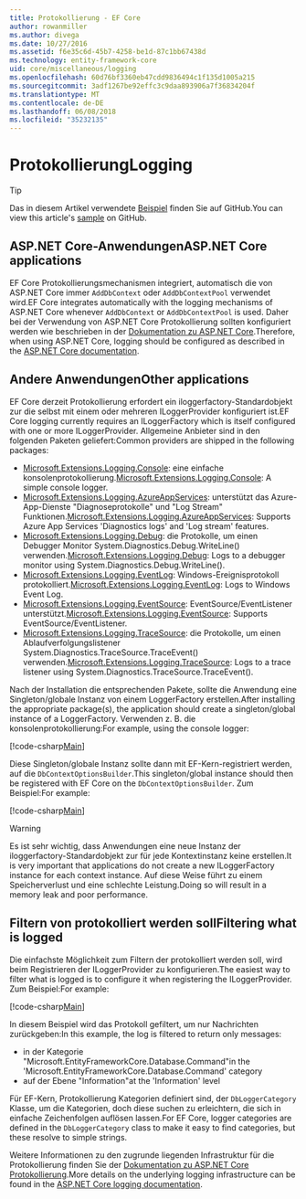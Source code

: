```yaml
---
title: Protokollierung - EF Core
author: rowanmiller
ms.author: divega
ms.date: 10/27/2016
ms.assetid: f6e35c6d-45b7-4258-be1d-87c1bb67438d
ms.technology: entity-framework-core
uid: core/miscellaneous/logging
ms.openlocfilehash: 60d76bf3360eb47cdd9836494c1f135d1005a215
ms.sourcegitcommit: 3adf1267be92effc3c9daa893906a7f36834204f
ms.translationtype: MT
ms.contentlocale: de-DE
ms.lasthandoff: 06/08/2018
ms.locfileid: "35232135"
---
```

# <a name="logging"></a><span data-ttu-id="d4439-102">Protokollierung</span><span class="sxs-lookup"><span data-stu-id="d4439-102">Logging</span></span>

> [!TIP]  
> <span data-ttu-id="d4439-103">Das in diesem Artikel verwendete [Beispiel](https://github.com/aspnet/EntityFramework.Docs/tree/master/samples/core/Miscellaneous/Logging) finden Sie auf GitHub.</span><span class="sxs-lookup"><span data-stu-id="d4439-103">You can view this article's [sample](https://github.com/aspnet/EntityFramework.Docs/tree/master/samples/core/Miscellaneous/Logging) on GitHub.</span></span>

## <a name="aspnet-core-applications"></a><span data-ttu-id="d4439-104">ASP.NET Core-Anwendungen</span><span class="sxs-lookup"><span data-stu-id="d4439-104">ASP.NET Core applications</span></span>

<span data-ttu-id="d4439-105">EF Core Protokollierungsmechanismen integriert, automatisch die von ASP.NET Core immer `AddDbContext` oder `AddDbContextPool` verwendet wird.</span><span class="sxs-lookup"><span data-stu-id="d4439-105">EF Core integrates automatically with the logging mechanisms of ASP.NET Core whenever `AddDbContext` or `AddDbContextPool` is used.</span></span> <span data-ttu-id="d4439-106">Daher bei der Verwendung von ASP.NET Core Protokollierung sollten konfiguriert werden wie beschrieben in der [Dokumentation zu ASP.NET Core](https://docs.microsoft.com/en-us/aspnet/core/fundamentals/logging?tabs=aspnetcore2x).</span><span class="sxs-lookup"><span data-stu-id="d4439-106">Therefore, when using ASP.NET Core, logging should be configured as described in the [ASP.NET Core documentation](https://docs.microsoft.com/en-us/aspnet/core/fundamentals/logging?tabs=aspnetcore2x).</span></span>

## <a name="other-applications"></a><span data-ttu-id="d4439-107">Andere Anwendungen</span><span class="sxs-lookup"><span data-stu-id="d4439-107">Other applications</span></span>

<span data-ttu-id="d4439-108">EF Core derzeit Protokollierung erfordert ein iloggerfactory-Standardobjekt zur die selbst mit einem oder mehreren ILoggerProvider konfiguriert ist.</span><span class="sxs-lookup"><span data-stu-id="d4439-108">EF Core logging currently requires an ILoggerFactory which is itself configured with one or more ILoggerProvider.</span></span> <span data-ttu-id="d4439-109">Allgemeine Anbieter sind in den folgenden Paketen geliefert:</span><span class="sxs-lookup"><span data-stu-id="d4439-109">Common providers are shipped in the following packages:</span></span>

* <span data-ttu-id="d4439-110">[Microsoft.Extensions.Logging.Console](https://www.nuget.org/packages/Microsoft.Extensions.Logging.Console/): eine einfache konsolenprotokollierung.</span><span class="sxs-lookup"><span data-stu-id="d4439-110">[Microsoft.Extensions.Logging.Console](https://www.nuget.org/packages/Microsoft.Extensions.Logging.Console/): A simple console logger.</span></span>
* <span data-ttu-id="d4439-111">[Microsoft.Extensions.Logging.AzureAppServices](https://www.nuget.org/packages/Microsoft.Extensions.Logging.AzureAppServices/): unterstützt das Azure-App-Dienste "Diagnoseprotokolle" und "Log Stream" Funktionen.</span><span class="sxs-lookup"><span data-stu-id="d4439-111">[Microsoft.Extensions.Logging.AzureAppServices](https://www.nuget.org/packages/Microsoft.Extensions.Logging.AzureAppServices/): Supports Azure App Services 'Diagnostics logs' and 'Log stream' features.</span></span>
* <span data-ttu-id="d4439-112">[Microsoft.Extensions.Logging.Debug](https://www.nuget.org/packages/Microsoft.Extensions.Logging.Debug/): die Protokolle, um einen Debugger Monitor System.Diagnostics.Debug.WriteLine() verwenden.</span><span class="sxs-lookup"><span data-stu-id="d4439-112">[Microsoft.Extensions.Logging.Debug](https://www.nuget.org/packages/Microsoft.Extensions.Logging.Debug/): Logs to a debugger monitor using System.Diagnostics.Debug.WriteLine().</span></span>
* <span data-ttu-id="d4439-113">[Microsoft.Extensions.Logging.EventLog](https://www.nuget.org/packages/Microsoft.Extensions.Logging.EventLog/): Windows-Ereignisprotokoll protokolliert.</span><span class="sxs-lookup"><span data-stu-id="d4439-113">[Microsoft.Extensions.Logging.EventLog](https://www.nuget.org/packages/Microsoft.Extensions.Logging.EventLog/): Logs to Windows Event Log.</span></span>
* <span data-ttu-id="d4439-114">[Microsoft.Extensions.Logging.EventSource](https://www.nuget.org/packages/Microsoft.Extensions.Logging.EventSource/): EventSource/EventListener unterstützt.</span><span class="sxs-lookup"><span data-stu-id="d4439-114">[Microsoft.Extensions.Logging.EventSource](https://www.nuget.org/packages/Microsoft.Extensions.Logging.EventSource/): Supports EventSource/EventListener.</span></span>
* <span data-ttu-id="d4439-115">[Microsoft.Extensions.Logging.TraceSource](https://www.nuget.org/packages/Microsoft.Extensions.Logging.TraceSource/): die Protokolle, um einen Ablaufverfolgungslistener System.Diagnostics.TraceSource.TraceEvent() verwenden.</span><span class="sxs-lookup"><span data-stu-id="d4439-115">[Microsoft.Extensions.Logging.TraceSource](https://www.nuget.org/packages/Microsoft.Extensions.Logging.TraceSource/): Logs to a trace listener using System.Diagnostics.TraceSource.TraceEvent().</span></span>

<span data-ttu-id="d4439-116">Nach der Installation die entsprechenden Pakete, sollte die Anwendung eine Singleton/globale Instanz von einem LoggerFactory erstellen.</span><span class="sxs-lookup"><span data-stu-id="d4439-116">After installing the appropriate package(s), the application should create a singleton/global instance of a LoggerFactory.</span></span> <span data-ttu-id="d4439-117">Verwenden z. B. die konsolenprotokollierung:</span><span class="sxs-lookup"><span data-stu-id="d4439-117">For example, using the console logger:</span></span>

[!code-csharp[Main](../../../samples/core/Miscellaneous/Logging/Logging/BloggingContext.cs#DefineLoggerFactory)]

<span data-ttu-id="d4439-118">Diese Singleton/globale Instanz sollte dann mit EF-Kern-registriert werden, auf die `DbContextOptionsBuilder`.</span><span class="sxs-lookup"><span data-stu-id="d4439-118">This singleton/global instance should then be registered with EF Core on the `DbContextOptionsBuilder`.</span></span> <span data-ttu-id="d4439-119">Zum Beispiel:</span><span class="sxs-lookup"><span data-stu-id="d4439-119">For example:</span></span>

[!code-csharp[Main](../../../samples/core/Miscellaneous/Logging/Logging/BloggingContext.cs#RegisterLoggerFactory)]

> [!WARNING]
> <span data-ttu-id="d4439-120">Es ist sehr wichtig, dass Anwendungen eine neue Instanz der iloggerfactory-Standardobjekt zur für jede Kontextinstanz keine erstellen.</span><span class="sxs-lookup"><span data-stu-id="d4439-120">It is very important that applications do not create a new ILoggerFactory instance for each context instance.</span></span> <span data-ttu-id="d4439-121">Auf diese Weise führt zu einem Speicherverlust und eine schlechte Leistung.</span><span class="sxs-lookup"><span data-stu-id="d4439-121">Doing so will result in a memory leak and poor performance.</span></span>

## <a name="filtering-what-is-logged"></a><span data-ttu-id="d4439-122">Filtern von protokolliert werden soll</span><span class="sxs-lookup"><span data-stu-id="d4439-122">Filtering what is logged</span></span>

<span data-ttu-id="d4439-123">Die einfachste Möglichkeit zum Filtern der protokolliert werden soll, wird beim Registrieren der ILoggerProvider zu konfigurieren.</span><span class="sxs-lookup"><span data-stu-id="d4439-123">The easiest way to filter what is logged is to configure it when registering the ILoggerProvider.</span></span> <span data-ttu-id="d4439-124">Zum Beispiel:</span><span class="sxs-lookup"><span data-stu-id="d4439-124">For example:</span></span>

[!code-csharp[Main](../../../samples/core/Miscellaneous/Logging/Logging/BloggingContextWithFiltering.cs#DefineLoggerFactory)]

<span data-ttu-id="d4439-125">In diesem Beispiel wird das Protokoll gefiltert, um nur Nachrichten zurückgeben:</span><span class="sxs-lookup"><span data-stu-id="d4439-125">In this example, the log is filtered to return only messages:</span></span>
 * <span data-ttu-id="d4439-126">in der Kategorie "Microsoft.EntityFrameworkCore.Database.Command"</span><span class="sxs-lookup"><span data-stu-id="d4439-126">in the 'Microsoft.EntityFrameworkCore.Database.Command' category</span></span>
 * <span data-ttu-id="d4439-127">auf der Ebene "Information"</span><span class="sxs-lookup"><span data-stu-id="d4439-127">at the 'Information' level</span></span>

<span data-ttu-id="d4439-128">Für EF-Kern, Protokollierung Kategorien definiert sind, der `DbLoggerCategory` Klasse, um die Kategorien, doch diese suchen zu erleichtern, die sich in einfache Zeichenfolgen auflösen lassen.</span><span class="sxs-lookup"><span data-stu-id="d4439-128">For EF Core, logger categories are defined in the `DbLoggerCategory` class to make it easy to find categories, but these resolve to simple strings.</span></span>

<span data-ttu-id="d4439-129">Weitere Informationen zu den zugrunde liegenden Infrastruktur für die Protokollierung finden Sie der [Dokumentation zu ASP.NET Core Protokollierung](https://docs.microsoft.com/en-us/aspnet/core/fundamentals/logging?tabs=aspnetcore2x).</span><span class="sxs-lookup"><span data-stu-id="d4439-129">More details on the underlying logging infrastructure can be found in the [ASP.NET Core logging documentation](https://docs.microsoft.com/en-us/aspnet/core/fundamentals/logging?tabs=aspnetcore2x).</span></span>
